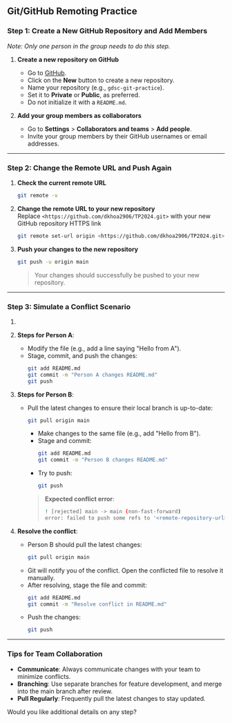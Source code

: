 ## Git/GitHub Remoting Practice

### Step 1: Create a New GitHub Repository and Add Members

*Note: Only one person in the group needs to do this step.* 
1. **Create a new repository on GitHub**
   - Go to [GitHub](https://github.com/).
   - Click on the **New** button to create a new repository.
   - Name your repository (e.g., `gdsc-git-practice`).
   - Set it to **Private** or **Public**, as preferred.
   - Do not initialize it with a `README.md`.

2. **Add your group members as collaborators**  
   - Go to **Settings** > **Collaborators and teams** > **Add people**.
   - Invite your group members by their GitHub usernames or email addresses.

---

### Step 2: Change the Remote URL and Push Again

1. **Check the current remote URL**  
   ```bash
   git remote -v
   ```

2. **Change the remote URL to your new repository**  
   Replace `<https://github.com/dkhoa2906/TP2024.git>` with your new GitHub repository HTTPS link
   ```bash
   git remote set-url origin <https://github.com/dkhoa2906/TP2024.git>
   ```

3. **Push your changes to the new repository**  
   ```bash
   git push -u origin main
   ```
   > Your changes should successfully be pushed to your new repository.

---

### Step 3: Simulate a Conflict Scenario

1. 

2. **Steps for Person A**:  
   - Modify the file (e.g., add a line saying "Hello from A").
   - Stage, commit, and push the changes:
     ```bash
     git add README.md
     git commit -m "Person A changes README.md"
     git push
     ```

3. **Steps for Person B**:  
   - Pull the latest changes to ensure their local branch is up-to-date:
     ```bash
     git pull origin main
     ```
     - Make changes to the same file (e.g., add "Hello from B").
     - Stage and commit:
       ```bash
       git add README.md
       git commit -m "Person B changes README.md"
       ```
     - Try to push:
       ```bash
       git push
       ```
     > **Expected conflict error**:
     > ```bash
     > ! [rejected] main -> main (non-fast-forward)
     > error: failed to push some refs to '<remote-repository-url>'
     > ```

4. **Resolve the conflict**:  
   - Person B should pull the latest changes:
     ```bash
     git pull origin main
     ```
   - Git will notify you of the conflict. Open the conflicted file to resolve it manually.
   - After resolving, stage the file and commit:
     ```bash
     git add README.md
     git commit -m "Resolve conflict in README.md"
     ```
   - Push the changes:
     ```bash
     git push
     ```

---

### Tips for Team Collaboration
- **Communicate**: Always communicate changes with your team to minimize conflicts.
- **Branching**: Use separate branches for feature development, and merge into the main branch after review.
- **Pull Regularly**: Frequently pull the latest changes to stay updated.

Would you like additional details on any step?